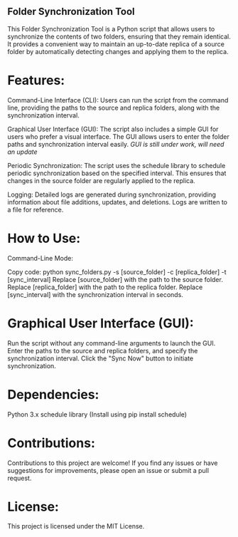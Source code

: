 ## Folder Synchronization Tool
This Folder Synchronization Tool is a Python script that allows users to synchronize the contents of two folders, ensuring that they remain identical. 
It provides a convenient way to maintain an up-to-date replica of a source folder by automatically detecting changes and applying them to the replica.


# Features:
Command-Line Interface (CLI): Users can run the script from the command line, providing the paths to the source and replica folders, along with the synchronization interval.

Graphical User Interface (GUI): The script also includes a simple GUI for users who prefer a visual interface. The GUI allows users to enter the folder paths and synchronization interval easily.
*GUI is still under work, will need an update*

Periodic Synchronization: The script uses the schedule library to schedule periodic synchronization based on the specified interval. 
This ensures that changes in the source folder are regularly applied to the replica.

Logging: Detailed logs are generated during synchronization, providing information about file additions, updates, and deletions. Logs are written to a file for reference.

# How to Use:
Command-Line Mode:

Copy code:
python sync_folders.py -s [source_folder] -c [replica_folder] -t [sync_interval]
Replace [source_folder] with the path to the source folder.
Replace [replica_folder] with the path to the replica folder.
Replace [sync_interval] with the synchronization interval in seconds.

# Graphical User Interface (GUI):
Run the script without any command-line arguments to launch the GUI.
Enter the paths to the source and replica folders, and specify the synchronization interval.
Click the "Sync Now" button to initiate synchronization.

# Dependencies:
Python 3.x
schedule library (Install using pip install schedule)

# Contributions:
Contributions to this project are welcome! If you find any issues or have suggestions for improvements, please open an issue or submit a pull request.

# License:
This project is licensed under the MIT License.
